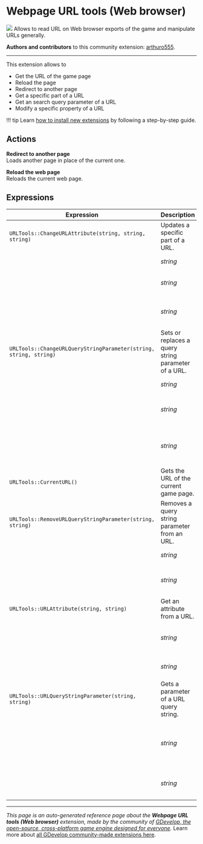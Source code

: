 # Webpage URL tools (Web browser)

<img src="https://resources.gdevelop-app.com/assets/Icons/web.svg" class="extension-icon"></img>
Allows to read URL on Web browser exports of the game and manipulate URLs generally.

**Authors and contributors** to this community extension: [arthuro555](https://gd.games/arthuro555).

---

This extension allows to 

- Get the URL of the game page
- Reload the page
- Redirect to another page
- Get a specific part of a URL
- Get an search query parameter of a URL
- Modify a specific property of a URL

!!! tip
    Learn [how to install new extensions](/gdevelop5/extensions/search) by following a step-by-step guide.

## Actions

**Redirect to another page**  
Loads another page in place of the current one.

**Reload the web page**  
Reloads the current web page.

## Expressions

| Expression | Description |  |
|-----|-----|-----|
| `URLTools::ChangeURLAttribute(string, string, string)` | Updates a specific part of a URL. ||
| | _string_ | The URL to change |
| | _string_ | The attribute to update |
| | _string_ | The new value of this attribute |
| `URLTools::ChangeURLQueryStringParameter(string, string, string)` | Sets or replaces a query string parameter of a URL. ||
| | _string_ | The URL to change |
| | _string_ | The query string parameter to update |
| | _string_ | The new value of the query string parameter |
| `URLTools::CurrentURL()` | Gets the URL of the current game page. ||
| `URLTools::RemoveURLQueryStringParameter(string, string)` | Removes a query string parameter from an URL. ||
| | _string_ | The URL to change |
| | _string_ | The query string parameter to remove |
| `URLTools::URLAttribute(string, string)` | Get an attribute from a URL. ||
| | _string_ | The URL to get the attribute from |
| | _string_ | The attribute to get |
| `URLTools::URLQueryStringParameter(string, string)` | Gets a parameter of a URL query string. ||
| | _string_ | The URL to get a query string parameter from |
| | _string_ | The query string parameter to get |

---

*This page is an auto-generated reference page about the **Webpage URL tools (Web browser)** extension, made by the community of [GDevelop, the open-source, cross-platform game engine designed for everyone](https://gdevelop.io/).* Learn more about [all GDevelop community-made extensions here](/gdevelop5/extensions).
